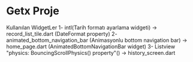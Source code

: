 # Getx Proje
Kullanılan WidgetLer
1- intl(Tarih formatı ayarlama widgeti) -> record_list_tile.dart (DateFormat property)
2- animated_bottom_navigation_bar (Animasyonlu bottom navigation bar) -> home_page.dart (AnimatedBottomNavigationBar widget)
3- Listview "physics: BouncingScrollPhysics() property"() -> history_screen.dart
